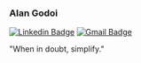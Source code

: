 <!--
**alangodoi/alangodoi** is a ✨ _special_ ✨ repository because its `README.md` (this file) appears on your GitHub profile.

Here are some ideas to get you started:

- 🔭 I’m currently working on ...
- 🌱 I’m currently learning ...
- 👯 I’m looking to collaborate on ...
- 🤔 I’m looking for help with ...
- 💬 Ask me about ...
- 📫 How to reach me: ...
- 😄 Pronouns: ...
- ⚡ Fun fact: ...
-->

### Alan Godoi

[![Linkedin Badge](https://img.shields.io/badge/-Alan%20Godoi-333333?style=flat-square&logo=Linkedin&logoColor=white&link=https://www.linkedin.com/in/alangodoi/)](https://www.linkedin.com/in/godoialan/) 
[![Gmail Badge](https://img.shields.io/badge/-alangsilveira@gmail.com-333333?style=flat-square&logo=Gmail&logoColor=red&link=mailto:alangsilveira@gmail.com)](mailto:alangsilveira@gmail.com)

"When in doubt, simplify."

